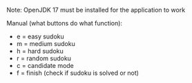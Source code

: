Note: OpenJDK 17 must be installed for the application to work

Manual (what buttons do what function):
- e = easy sudoku
- m = medium sudoku
- h = hard sudoku
- r = random sudoku
- c = candidate mode
- f = finish (check if sudoku is solved or not)
